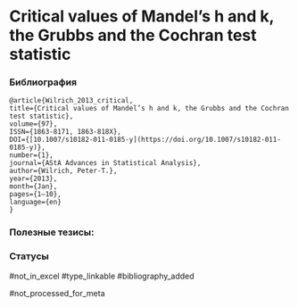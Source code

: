 # Critical values of Mandel’s h and k, the Grubbs and the Cochran test statistic

### Библиография
```
@article{Wilrich_2013_critical,
title={Critical values of Mandel’s h and k, the Grubbs and the Cochran test statistic},
volume={97},
ISSN={1863-8171, 1863-818X},
DOI={[10.1007/s10182-011-0185-y](https://doi.org/10.1007/s10182-011-0185-y)},
number={1},
journal={AStA Advances in Statistical Analysis},
author={Wilrich, Peter-T.},
year={2013},
month={Jan},
pages={1–10},
language={en}
}
```

### Полезные тезисы:

### Статусы
#not_in_excel 
#type_linkable 
#bibliography_added

#not_processed_for_meta
